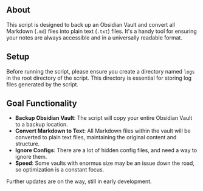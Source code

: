 ## About

This script is designed to back up an Obsidian Vault and convert all Markdown (`.md`) files into plain text (`.txt`) files. It's a handy tool for ensuring your notes are always accessible and in a universally readable format.

## Setup

Before running the script, please ensure you create a directory named `logs` in the root directory of the script. This directory is essential for storing log files generated by the script.

## Goal Functionality

- **Backup Obsidian Vault**: The script will copy your entire Obsidian Vault to a backup location.
- **Convert Markdown to Text**: All Markdown files within the vault will be converted to plain text files, maintaining the original content and structure.
- **Ignore Configs**: There are a lot of hidden config files, and need a way to ignore them.
- **Speed**: Some vaults with enormus size may be an issue down the road, so optimization is a constant focus.

Further updates are on the way, still in early development.
